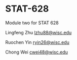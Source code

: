 # STAT-628
Module two for STAT 628

Lingfeng Zhu  lzhu88@wisc.edu

Ruochen Yin   ryin26@wisc.edu

Chong Wei   cwei48@wisc.edu
